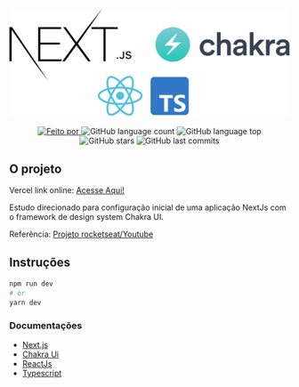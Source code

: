 <p align="center" width="100%">
    <img src=".github/assets/Nextjs-ChakraUI.png" alt="icons" width="600" align="center" />
</p>

<p width="100%" align="center">
<a href="https://www.linkedin.com/in/celso-junior/">
<img alt="Feito por" src="https://img.shields.io/badge/Feito%20por-Celso%20Junnior-orange">
</a>
<img alt="GitHub language count" src="https://img.shields.io/github/languages/count/clsjunnior/cjdesign-nextjs">
<img alt="GitHub language top" src="https://img.shields.io/github/languages/top/clsjunnior/cjdesign-nextjs">
<img alt="GitHub stars" src="https://img.shields.io/github/stars/clsjunnior/cjdesign-nextjs?style=social">
<img alt="GitHub last commits" src="https://img.shields.io/github/last-commit/clsjunnior/cjdesign-nextjs">
</p>

## O projeto

Vercel link online: [Acesse Aqui!](https://cjdesign-nextjs.vercel.app/)

Estudo direcionado para configuração inicial de uma aplicação NextJs com o framework de design system Chakra UI.

Referência: [Projeto rocketseat/Youtube](https://github.com/rocketseat-content/youtube-nextjs-design-system)

## Instruções

```bash
npm run dev
# or
yarn dev
```

### Documentações

- [Next.js](https://nextjs.org/docs)
- [Chakra Ui](https://chakra-ui.com/)
- [ReactJs](https://pt-br.reactjs.org/)
- [Typescript](https://www.typescriptlang.org/)
